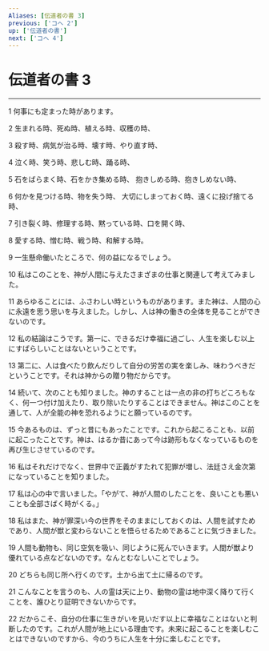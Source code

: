 ```yaml
---
Aliases: [伝道者の書 3]
previous: ['コヘ 2']
up: ['伝道者の書']
next: ['コヘ 4']
---
```

# 伝道者の書 3

***




1 
何事にも定まった時があります。 



2 
生まれる時、死ぬ時、植える時、収穫の時、 



3 
殺す時、病気が治る時、壊す時、やり直す時、 



4 
泣く時、笑う時、悲しむ時、踊る時、 



5 
石をばらまく時、石をかき集める時、 抱きしめる時、抱きしめない時、 



6 
何かを見つける時、物を失う時、 大切にしまっておく時、遠くに投げ捨てる時、 



7 
引き裂く時、修理する時、黙っている時、口を開く時、 



8 
愛する時、憎む時、戦う時、和解する時。 



9 
一生懸命働いたところで、何の益になるでしょう。 



10 
私はこのことを、神が人間に与えたさまざまの仕事と関連して考えてみました。 



11 
あらゆることには、ふさわしい時というものがあります。また神は、人間の心に永遠を思う思いを与えました。しかし、人は神の働きの全体を見ることができないのです。 



12 
私の結論はこうです。第一に、できるだけ幸福に過ごし、人生を楽しむ以上にすばらしいことはないということです。 



13 
第二に、人は食べたり飲んだりして自分の労苦の実を楽しみ、味わうべきだということです。それは神からの贈り物だからです。 



14 
続いて、次のことも知りました。神のすることは一点の非の打ちどころもなく、何一つ付け加えたり、取り除いたりすることはできません。神はこのことを通して、人が全能の神を恐れるようにと願っているのです。 



15 
今あるものは、ずっと昔にもあったことです。これから起こることも、以前に起こったことです。神は、はるか昔にあって今は跡形もなくなっているものを再び生じさせているのです。 



16 
私はそれだけでなく、世界中で正義がすたれて犯罪が増し、法廷さえ金次第になっていることを知りました。 



17 
私は心の中で言いました。「やがて、神が人間のしたことを、良いことも悪いことも全部さばく時がくる。」 



18 
私はまた、神が罪深い今の世界をそのままにしておくのは、人間を試すためであり、人間が獣と変わらないことを悟らせるためであることに気づきました。 



19 
人間も動物も、同じ空気を吸い、同じように死んでいきます。人間が獣より優れている点などないのです。なんとむなしいことでしょう。 



20 
どちらも同じ所へ行くのです。土から出て土に帰るのです。 



21 
こんなことを言うのも、人の霊は天に上り、動物の霊は地中深く降りて行くことを、誰ひとり証明できないからです。 



22 
だからこそ、自分の仕事に生きがいを見いだす以上に幸福なことはないと判断したのです。これが人間が地上にいる理由です。未来に起こることを楽しむことはできないのですから、今のうちに人生を十分に楽しむことです。
